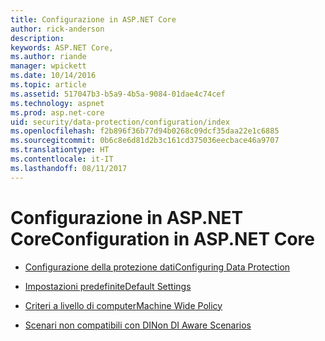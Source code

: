 ```yaml
---
title: Configurazione in ASP.NET Core
author: rick-anderson
description: 
keywords: ASP.NET Core,
ms.author: riande
manager: wpickett
ms.date: 10/14/2016
ms.topic: article
ms.assetid: 517047b3-b5a9-4b5a-9084-01dae4c74cef
ms.technology: aspnet
ms.prod: asp.net-core
uid: security/data-protection/configuration/index
ms.openlocfilehash: f2b896f36b77d94b0268c09dcf35daa22e1c6885
ms.sourcegitcommit: 0b6c8e6d81d2b3c161cd375036eecbace46a9707
ms.translationtype: HT
ms.contentlocale: it-IT
ms.lasthandoff: 08/11/2017
---
```

# <a name="configuration-in-aspnet-core"></a><span data-ttu-id="396be-103">Configurazione in ASP.NET Core</span><span class="sxs-lookup"><span data-stu-id="396be-103">Configuration in ASP.NET Core</span></span>

* [<span data-ttu-id="396be-104">Configurazione della protezione dati</span><span class="sxs-lookup"><span data-stu-id="396be-104">Configuring Data Protection</span></span>](overview.md)

* [<span data-ttu-id="396be-105">Impostazioni predefinite</span><span class="sxs-lookup"><span data-stu-id="396be-105">Default Settings</span></span>](default-settings.md)

* [<span data-ttu-id="396be-106">Criteri a livello di computer</span><span class="sxs-lookup"><span data-stu-id="396be-106">Machine Wide Policy</span></span>](machine-wide-policy.md)

* [<span data-ttu-id="396be-107">Scenari non compatibili con DI</span><span class="sxs-lookup"><span data-stu-id="396be-107">Non DI Aware Scenarios</span></span>](non-di-scenarios.md)
